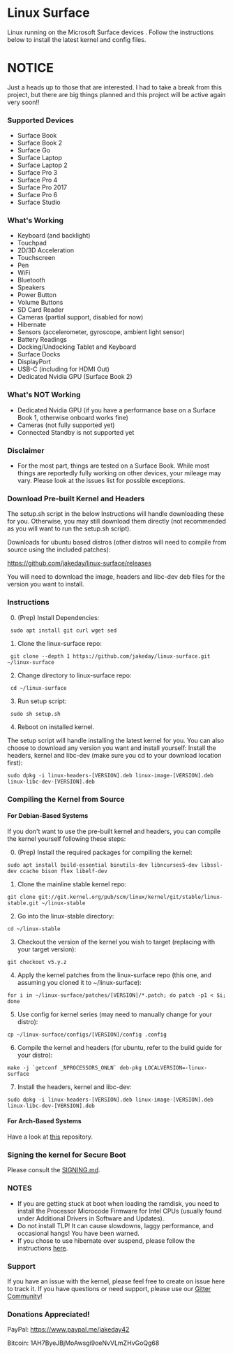 # Linux Surface

Linux running on the Microsoft Surface devices . Follow the instructions below to install the latest kernel and config files.

# NOTICE

Just a heads up to those that are interested. I had to take a break from this project, but there are big things planned and this project will be active again very soon!!

### Supported Devices

* Surface Book
* Surface Book 2
* Surface Go
* Surface Laptop
* Surface Laptop 2
* Surface Pro 3
* Surface Pro 4
* Surface Pro 2017
* Surface Pro 6
* Surface Studio

### What's Working

* Keyboard (and backlight)
* Touchpad
* 2D/3D Acceleration
* Touchscreen
* Pen
* WiFi
* Bluetooth
* Speakers
* Power Button
* Volume Buttons
* SD Card Reader
* Cameras (partial support, disabled for now)
* Hibernate
* Sensors (accelerometer, gyroscope, ambient light sensor)
* Battery Readings
* Docking/Undocking Tablet and Keyboard
* Surface Docks
* DisplayPort
* USB-C (including for HDMI Out)
* Dedicated Nvidia GPU (Surface Book 2)

### What's NOT Working

* Dedicated Nvidia GPU (if you have a performance base on a Surface Book 1, otherwise onboard works fine)
* Cameras (not fully supported yet)
* Connected Standby is not supported yet

### Disclaimer
* For the most part, things are tested on a Surface Book. While most things are reportedly fully working on other devices, your mileage may vary. Please look at the issues list for possible exceptions.

### Download Pre-built Kernel and Headers

The setup.sh script in the below Instructions will handle downloading these for you. Otherwise, you may still download them directly (not recommended as you will want to run the setup.sh script).

Downloads for ubuntu based distros (other distros will need to compile from source using the included patches):

https://github.com/jakeday/linux-surface/releases

You will need to download the image, headers and libc-dev deb files for the version you want to install.

### Instructions

0. (Prep) Install Dependencies:
  ```
   sudo apt install git curl wget sed
  ```
1. Clone the linux-surface repo:
  ```
   git clone --depth 1 https://github.com/jakeday/linux-surface.git ~/linux-surface
  ```
2. Change directory to linux-surface repo:
  ```
   cd ~/linux-surface
  ```
3. Run setup script:
  ```
   sudo sh setup.sh
  ```
4. Reboot on installed kernel.

The setup script will handle installing the latest kernel for you. You can also choose to download any version you want and install yourself:
Install the headers, kernel and libc-dev (make sure you cd to your download location first):
  ```
  sudo dpkg -i linux-headers-[VERSION].deb linux-image-[VERSION].deb linux-libc-dev-[VERSION].deb
  ```

### Compiling the Kernel from Source

#### For Debian-Based Systems

If you don't want to use the pre-built kernel and headers, you can compile the kernel yourself following these steps:

0. (Prep) Install the required packages for compiling the kernel:
  ```
  sudo apt install build-essential binutils-dev libncurses5-dev libssl-dev ccache bison flex libelf-dev
  ```
1. Clone the mainline stable kernel repo:
  ```
  git clone git://git.kernel.org/pub/scm/linux/kernel/git/stable/linux-stable.git ~/linux-stable
  ```
2. Go into the linux-stable directory:
  ```
  cd ~/linux-stable
  ```
3. Checkout the version of the kernel you wish to target (replacing with your target version):
  ```
  git checkout v5.y.z
  ```
4. Apply the kernel patches from the linux-surface repo (this one, and assuming you cloned it to ~/linux-surface):
  ```
  for i in ~/linux-surface/patches/[VERSION]/*.patch; do patch -p1 < $i; done
  ```
5. Use config for kernel series (may need to manually change for your distro):
  ```
  cp ~/linux-surface/configs/[VERSION]/config .config
  ```
6. Compile the kernel and headers (for ubuntu, refer to the build guide for your distro):
  ```
  make -j `getconf _NPROCESSORS_ONLN` deb-pkg LOCALVERSION=-linux-surface
  ```
7. Install the headers, kernel and libc-dev:
  ```
  sudo dpkg -i linux-headers-[VERSION].deb linux-image-[VERSION].deb linux-libc-dev-[VERSION].deb
  ```

#### For Arch-Based Systems

Have a look at [this](https://github.com/dmhacker/arch-linux-surface) repository.

### Signing the kernel for Secure Boot

Please consult the [SIGNING.md](SIGNING.md).

### NOTES

* If you are getting stuck at boot when loading the ramdisk, you need to install the Processor Microcode Firmware for Intel CPUs (usually found under Additional Drivers in Software and Updates).
* Do not install TLP! It can cause slowdowns, laggy performance, and occasional hangs! You have been warned.
* If you chose to use hibernate over suspend, please follow the instructions [here](https://fitzcarraldoblog.wordpress.com/2018/07/14/configuring-lubuntu-18-04-to-enable-hibernation-using-a-swap-file/).

### Support

If you have an issue with the kernel, please feel free to create on issue here to track it. If you have questions or need support, please use our [Gitter Community](https://gitter.im/linux-surface)!

### Donations Appreciated!

PayPal: https://www.paypal.me/jakeday42

Bitcoin: 1AH7ByeJBjMoAwsgi9oeNvVLmZHvGoQg68
